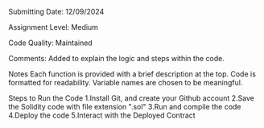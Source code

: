 Submitting Date: 12/09/2024

Assignment Level: Medium

Code Quality: Maintained

Comments: Added to explain the logic and steps within the code.

Notes Each function is provided with a brief description at the top. Code is formatted for readability. Variable names are chosen to be meaningful.

Steps to Run the Code 1.Install Git, and create your Github account 2.Save the Solidity code with file extension ".sol" 3.Run and compile the code 4.Deploy the code 5.Interact with the Deployed Contract
